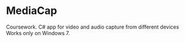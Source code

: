 # MediaCap
Coursework. C# app for video and audio capture from different devices
Works only on Windows 7. 
